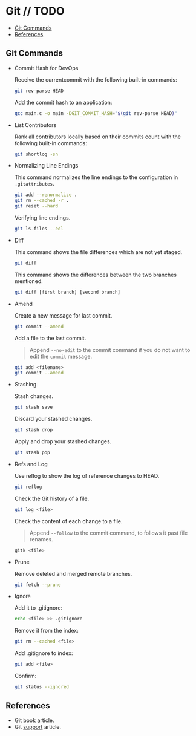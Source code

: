 # Git // TODO

- [Git Commands](#git-commands)
- [References](#see-also)

## Git Commands

- Commit Hash for DevOps

  Receive the currentcommit with the following built-in commands:

  ```bash
  git rev-parse HEAD
  ```

  Add the commit hash to an application:

  ```bash
  gcc main.c -o main -DGIT_COMMIT_HASH="$(git rev-parse HEAD)"
  ```

- List Contributors

  Rank all contributors locally based on their commits count with the following built-in commands:

  ```bash
  git shortlog -sn
  ```

- Normalizing Line Endings

  This command normalizes the line endings to the configuration in `.gitattributes`.

  ```bash
  git add --renormalize .
  git rm --cached -r .
  git reset --hard
  ```

  Verifying line endings.

  ```bash
  git ls-files --eol
  ```

- Diff

  This command shows the file differences which are not yet staged.

  ```bash
  git diff
  ```

  This command shows the differences between the two branches mentioned.

  ```bash
  git diff [first branch] [second branch]
  ```

- Amend

  Create a new message for last commit.

  ```bash
  git commit --amend
  ```

  Add a file to the last commit.

  > Append `--no-edit` to the commit command if you do not want to edit the `commit` message.

  ```bash
  git add <filename>
  git commit --amend
  ```

- Stashing

  Stash changes.

  ```bash
  git stash save
  ```

  Discard your stashed changes.

  ```bash
  git stash drop
  ```

  Apply and drop your stashed changes.

  ```bash
  git stash pop
  ```

- Refs and Log

  Use reflog to show the log of reference changes to HEAD.

  ```bash
  git reflog
  ```

  Check the Git history of a file.

  ```bash
  git log <file>
  ```

  Check the content of each change to a file.

  > Append `--follow` to the commit command, to follows it past file renames.

  ```bash
  gitk <file>
  ```

- Prune

  Remove deleted and merged remote branches.

  ```bash
  git fetch --prune
  ```

- Ignore

  Add it to .gitignore:

  ```bash
  echo <file> >> .gitignore
  ```

  Remove it from the index:

  ```bash
  git rm --cached <file>
  ```

  Add .gitignore to index:

  ```bash
  git add <file>
  ```

  Confirm:

  ```bash
  git status --ignored
  ```

## References

- Git [book](https://git-scm.com/book/en/v2) article.
- Git [support](https://git.logikum.hu/) article.
